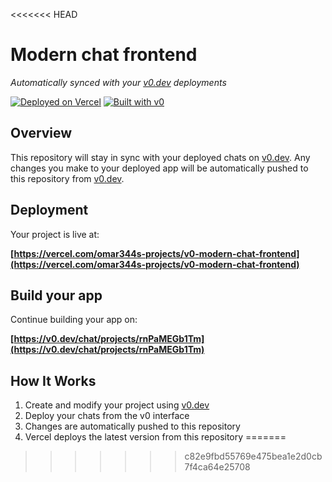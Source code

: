<<<<<<< HEAD
# Modern chat frontend

*Automatically synced with your [v0.dev](https://v0.dev) deployments*

[![Deployed on Vercel](https://img.shields.io/badge/Deployed%20on-Vercel-black?style=for-the-badge&logo=vercel)](https://vercel.com/omar344s-projects/v0-modern-chat-frontend)
[![Built with v0](https://img.shields.io/badge/Built%20with-v0.dev-black?style=for-the-badge)](https://v0.dev/chat/projects/rnPaMEGb1Tm)

## Overview

This repository will stay in sync with your deployed chats on [v0.dev](https://v0.dev).
Any changes you make to your deployed app will be automatically pushed to this repository from [v0.dev](https://v0.dev).

## Deployment

Your project is live at:

**[https://vercel.com/omar344s-projects/v0-modern-chat-frontend](https://vercel.com/omar344s-projects/v0-modern-chat-frontend)**

## Build your app

Continue building your app on:

**[https://v0.dev/chat/projects/rnPaMEGb1Tm](https://v0.dev/chat/projects/rnPaMEGb1Tm)**

## How It Works

1. Create and modify your project using [v0.dev](https://v0.dev)
2. Deploy your chats from the v0 interface
3. Changes are automatically pushed to this repository
4. Vercel deploys the latest version from this repository
=======

>>>>>>> c82e9fbd55769e475bea1e2d0cb7f4ca64e25708
